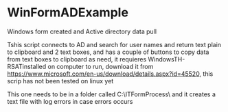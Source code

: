 # WinFormADExample
Windows form created and Active directory data  pull


Tshis script connects to AD and search for user names and return text plain to clipboard and 2 text boxes, and has a couple of buttons to copy data from text boxes to clipboard as need, it requieres WindowsTH-RSATinstalled on computer to run, download it from https://www.microsoft.com/en-us/download/details.aspx?id=45520, this scrip has not been tested on linux yet

This one needs to be in a folder called C:\ITFormProcess\ and it creates a text file with log errors in case errors occurs

